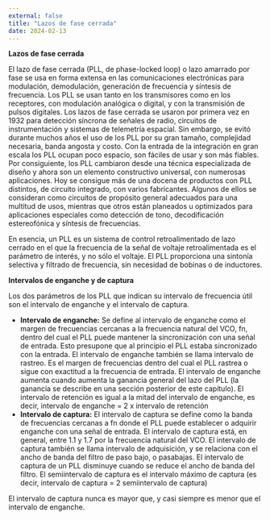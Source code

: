 ```yaml
---
external: false
title: "Lazos de fase cerrada"
date: 2024-02-13
---
```


**Lazos de fase cerrada**

El lazo de fase cerrada (PLL, de phase-locked loop) o lazo amarrado por fase se usa en forma extensa en las comunicaciones electrónicas para modulación, demodulación, generación de frecuencia y síntesis de frecuencia. Los PLL se usan tanto en los transmisores como en los receptores, con modulación analógica o digital, y con la transmisión de pulsos digitales. Los lazos de fase cerrada se usaron por primera vez en 1932 para detección síncrona de señales de radio, circuitos de instrumentación y sistemas de telemetría espacial. Sin embargo, se evitó durante muchos años el uso de los PLL por su gran tamaño, complejidad necesaria, banda angosta y costo. Con la entrada de la integración en gran escala los PLL ocupan poco espacio, son fáciles de usar y son más fiables. Por consiguiente, los PLL cambiaron desde una técnica especializada de diseño y ahora son un elemento constructivo universal, con numerosas aplicaciones. Hoy se consigue más de una docena de productos con PLL distintos, de circuito integrado, con varios fabricantes. Algunos de ellos se consideran como circuitos de propósito general adecuados para una multitud de usos, mientras que otros están planeados u optimizados para aplicaciones especiales como detección de tono, decodificación estereofónica y síntesis de frecuencias.

En esencia, un PLL es un sistema de control retroalimentado de lazo cerrado en el que la frecuencia de la señal de voltaje retroalimentada es el parámetro de interés, y no sólo el voltaje. El PLL proporciona una sintonía selectiva y filtrado de frecuencia, sin necesidad de bobinas o de inductores.

**Intervalos de enganche y de captura**

Los dos parámetros de los PLL que indican su intervalo de frecuencia útil son el intervalo de enganche y el intervalo de captura.

- **Intervalo de enganche:** Se define al intervalo de enganche como el margen de frecuencias cercanas a la frecuencia natural del VCO, fn, dentro del cual el PLL puede mantener la sincronización con una señal de entrada. Esto presupone que al principio el PLL estaba sincronizado con la entrada. El intervalo de enganche también se llama intervalo de rastreo. Es el margen de frecuencias dentro del cual el PLL rastrea o sigue con exactitud a la frecuencia de entrada. El intervalo de enganche aumenta cuando aumenta la ganancia general del lazo del PLL (la ganancia se describe en una sección posterior de este capítulo). El intervalo de retención es igual a la mitad del intervalo de enganche, es decir, intervalo de enganche = 2 x intervalo de retención
- **Intervalo de captura:** El intervalo de captura se define como la banda de frecuencias cercanas a fn donde el PLL puede establecer o adquirir enganche con una señal de entrada. El intervalo de captura está, en general, entre 1.1 y 1.7 por la frecuencia natural del VCO. El intervalo de captura también se llama intervalo de adquisición, y se relaciona con el ancho de banda del filtro de paso bajo, o pasabajas. El intervalo de captura de un PLL disminuye cuando se reduce el ancho de banda del filtro. El semiintervalo de captura es el intervalo máximo de captura (es decir, intervalo de captura = 2 semiintervalo de captura)

El intervalo de captura nunca es mayor que, y casi siempre es menor que el intervalo de enganche.
